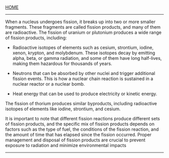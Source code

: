 [HOME](/README.md)  

-------------------

When a nucleus undergoes fission, it breaks up into two or more smaller fragments. These fragments are called fission products, and many of them are radioactive. The fission of uranium or plutonium produces a wide range of fission products, including:

- Radioactive isotopes of elements such as cesium, strontium, iodine, xenon, krypton, and molybdenum. These isotopes decay by emitting alpha, beta, or gamma radiation, and some of them have long half-lives, making them hazardous for thousands of years.

- Neutrons that can be absorbed by other nuclei and trigger additional fission events. This is how a nuclear chain reaction is sustained in a nuclear reactor or a nuclear bomb.

- Heat energy that can be used to produce electricity or kinetic energy.

The fission of thorium produces similar byproducts, including radioactive isotopes of elements like iodine, strontium, and cesium.

It is important to note that different fission reactions produce different sets of fission products, and the specific mix of fission products depends on factors such as the type of fuel, the conditions of the fission reaction, and the amount of time that has elapsed since the fission occurred. Proper management and disposal of fission products are crucial to prevent exposure to radiation and minimize environmental impacts

---------------------
